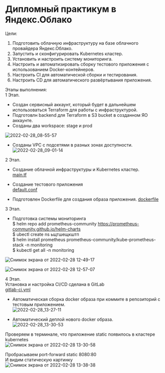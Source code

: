 # Дипломный практикум в Яндекс.Облако  
Цели:   
1. Подготовить облачную инфраструктуру на базе облачного провайдера Яндекс.Облако.   
2. Запустить и сконфигурировать Kubernetes кластер.   
3. Установить и настроить систему мониторинга.   
4. Настроить и автоматизировать сборку тестового приложения с использованием Docker-контейнеров.   
5. Настроить CI для автоматической сборки и тестирования.   
6. Настроить CD для автоматического развёртывания приложения.   


Этапы выполнения:   
1 Этап.
- Создан сервисный аккаунт, который будет в дальнейшем использоваться Terraform для работы с инфраструктурой.   
- Подготовлн backend для Terraform в S3 bucket в созданном ЯО аккаунте.   
- Созданы два workspace: stage и prod   

![2022-02-28_08-55-57](https://user-images.githubusercontent.com/78191008/155921600-876e1a7a-afc9-4b01-b025-fc66e75ff5e1.png)

- Созданы VPC с подсетями в разных зонах доступности.
![2022-02-28_09-01-14](https://user-images.githubusercontent.com/78191008/155921979-126a64bc-e35c-47e6-9067-c598d8378d12.png)

2 Этап.   
- Создание облачной инфраструктуры и Kubernetes кластер.      
[main.tf](https://github.com/Kostromin-Mixa/diplom/blob/main/main.tf)   

- Создание тестового приложения   
[default.conf](https://github.com/Kostromin-Mixa/diplom/blob/main/default.conf)   

- Подготовлен Dockerfile для создания образа приложения.
[dockerfile](https://github.com/Kostromin-Mixa/diplom/blob/main/dockerfile)   

3 Этап.
- Подготовка cистемы мониторинга   
$ helm repo add prometheus-community https://prometheus-community.github.io/helm-charts   
$ ubectl create ns ьщтшещкштп   
$ helm install prometheus prometheus-community/kube-prometheus-stack -n monitoring    
$ kubectl get all -n monitoring   

![Снимок экрана от 2022-02-28 12-49-17](https://user-images.githubusercontent.com/78191008/155944685-438332dd-a0ca-466e-a45d-cde47da42b00.png)   

![Снимок экрана от 2022-02-28 12-57-07](https://user-images.githubusercontent.com/78191008/155948169-07d469ad-8896-4201-990a-27917a5a4ad9.png)

4 Этап.   
 Установка и настройка CI/CD сделана в GitLab   
[gitlab-ci.yml](https://github.com/Kostromin-Mixa/diplom/blob/main/gitlab-ci.yml)   
- Автоматическая сборка docker образа при коммите в репозиторий с тестовым приложением.   
![2022-02-28_13-27-11](https://user-images.githubusercontent.com/78191008/155949668-bdcdf315-5f86-4a78-a027-a60ee01fecee.png)   

- Автоматический деплой нового docker образа.   
![2022-02-28_13-30-53](https://user-images.githubusercontent.com/78191008/155950165-d5a60a93-1d00-4256-bccf-6ed28c622622.png)  

Проверяем в терминале, что приложение static появилось в кластере kubernetes    
![Снимок экрана от 2022-02-28 13-30-58](https://user-images.githubusercontent.com/78191008/155950517-5fb719ca-bf9d-48e7-aab6-29cb516c6efe.png)   

Пробрасываем port-forward static 8080:80      
И видим статическую картинку   
![Снимок экрана от 2022-02-28 13-38-38](https://user-images.githubusercontent.com/78191008/155951372-36bd9674-f06e-44c8-b5a0-57b0208c6df4.png)   




